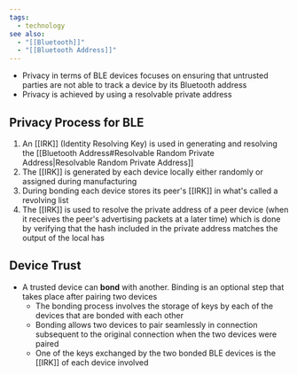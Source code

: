 ```yaml
---
tags:
  - technology
see also:
  - "[[Bluetooth]]"
  - "[[Bluetooth Address]]"
---
```

- Privacy in terms of BLE devices focuses on ensuring that untrusted parties are not able to track a device by its Bluetooth address
- Privacy is achieved by using a resolvable private address

## Privacy Process for BLE

1. An [[IRK]] (Identity Resolving Key) is used in generating and resolving the [[Bluetooth Address#Resolvable Random Private Address|Resolvable Random Private Address]]
2. The [[IRK]] is generated by each device locally either randomly or assigned during manufacturing
3. During bonding each device stores its peer's [[IRK]] in what's called a revolving list
4. The [[IRK]] is used to resolve the private address of a peer device (when it receives the peer's advertising packets at a later time) which is done by verifying that the hash included in the private address matches the output of the local has

## Device Trust

- A trusted device can **bond** with another. Binding is an optional step that takes place after pairing two devices
  - The bonding process involves the storage of keys by each of the devices that are bonded with each other
  - Bonding allows two devices to pair seamlessly in connection subsequent to the original connection when the two devices were paired
  - One of the keys exchanged by the two bonded BLE devices is the [[IRK]] of each device involved